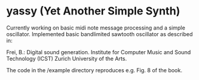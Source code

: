 # yassy (Yet Another Simple Synth)

Currently working on basic midi note message processing and a simple oscillator.
Implemented basic bandlimited sawtooth oscillator as described in:

Frei, B.: Digital sound generation. Institute for Computer Music and Sound Technology (ICST) Zurich University of the Arts.

The code in the /example directory reproduces e.g. Fig. 8 of the book.
